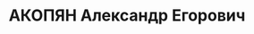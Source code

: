 ---
title: АКОПЯН Александр Егорович
description: 'Род. в 1902, г. Боржом, армянин, б/п. Проживал: Карельская АССР, Петрозаводск.
  Инженер, Кареллес

  Арестован 06.07.1937. Обв. по ст. 15-58-7-11-8. Приговор: ВК ВС СССР, 03.12.1937
  – 15 лет.

  Реабилитирован ВК ВС СССР 05.01.1955'
---